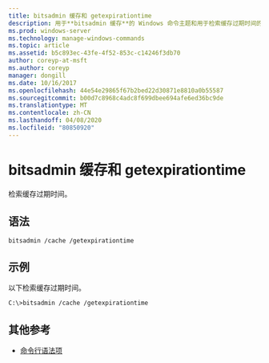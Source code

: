 ```yaml
---
title: bitsadmin 缓存和 getexpirationtime
description: 用于**bitsadmin 缓存**的 Windows 命令主题和用于检索缓存过期时间的 getexpirationtime。
ms.prod: windows-server
ms.technology: manage-windows-commands
ms.topic: article
ms.assetid: b5c893ec-43fe-4f52-853c-c14246f3db70
author: coreyp-at-msft
ms.author: coreyp
manager: dongill
ms.date: 10/16/2017
ms.openlocfilehash: 44e54e29865f67b2bed22d30871e8810a0b55587
ms.sourcegitcommit: b00d7c8968c4adc8f699dbee694afe6ed36bc9de
ms.translationtype: MT
ms.contentlocale: zh-CN
ms.lasthandoff: 04/08/2020
ms.locfileid: "80850920"
---
```

# <a name="bitsadmin-cache-and-getexpirationtime"></a>bitsadmin 缓存和 getexpirationtime

检索缓存过期时间。

## <a name="syntax"></a>语法

```
bitsadmin /cache /getexpirationtime
```

## <a name="examples"></a><a name=BKMK_examples></a>示例

以下检索缓存过期时间。

```
C:\>bitsadmin /cache /getexpirationtime
```

## <a name="additional-references"></a>其他参考

- [命令行语法项](command-line-syntax-key.md)